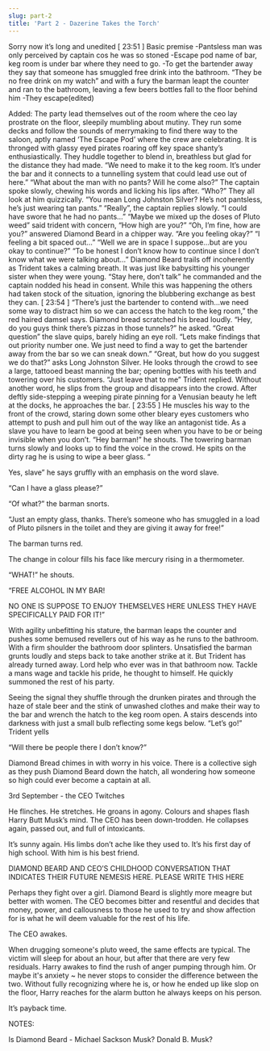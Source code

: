 ```yaml
---
slug: part-2
title: 'Part 2 - Dazerine Takes the Torch'
---
```


Sorry now it’s long and unedited
[
23:51
]
Basic premise -Pantsless man was only perceived by captain cos he was so stoned -Escape pod name of bar, keg room is under bar where they need to go. -To get the bartender away they say that someone has smuggled free drink into the bathroom. “They be no free drink on my watch” and with a fury the barman leapt the counter and ran to the bathroom, leaving a few beers bottles fall to the floor behind him -They escape(edited)


Added: The party lead themselves out of the room where the ceo lay prostrate on the floor, sleepily mumbling about mutiny. They run some decks and follow the sounds of merrymaking to find there way to the saloon, aptly named ‘The Escape Pod’ where the crew are celebrating. It is thronged with glassy eyed pirates roaring off key space shanty’s enthusiastically. They huddle together to blend in, breathless but glad for the distance they had made. “We need to make it to the keg room. It’s under the bar and it connects to a tunnelling system that could lead use out of here.” “What about the man with no pants? Will he come also?” The captain spoke slowly, chewing his words and licking his lips after. “Who?” They all look at him quizzically. “You mean Long Johnston Silver? He’s not pantsless, he’s just wearing tan pants.” “Really”, the captain replies slowly. “I could have swore that he had no pants…” “Maybe we mixed up the doses of Pluto weed” said trident with concern, “How high are you?” “Oh, I’m fine, how are you?” answered Diamond Beard in a chipper way. “Are you feeling okay?” “I feeling a bit spaced out…” “Well we are in space I suppose…but are you okay to continue?” “To be honest I don’t know how to continue since I don’t know what we were talking about…” Diamond Beard trails off incoherently as Trident takes a calming breath. It was just like babysitting his younger sister when they were young. “Stay here, don’t talk” he commanded and the captain nodded his head in consent. While this was happening the others had taken stock of the situation, ignoring the blubbering exchange as best they can.
[
23:54
]
“There’s just the bartender to contend with…we need some way to distract him so we can access the hatch to the keg room,” the red haired damsel says. Diamond bread scratched his bread loudly. “Hey, do you guys think there’s pizzas in those tunnels?” he asked. “Great question” the slave quips, barely hiding an eye roll. “Lets make findings that out priority number one. We just need to find a way to get the bartender away from the bar so we can sneak down.” “Great, but how do you suggest we do that?” asks Long Johnston Silver. He looks through the crowd to see a large, tattooed beast manning the bar; opening bottles with his teeth and towering over his customers. “Just leave that to me” Trident replied. Without another word, he slips from the group and disappears into the crowd. After deftly side-stepping a weeping pirate pinning for a Venusian beauty he left at the docks, he approaches the bar.
[
23:55
]
He muscles his way to the front of the crowd, staring down some other bleary eyes customers who attempt to push and pull him out of the way like an antagonist tide. As a slave you have to learn be good at being seen when you have to be or being invisible when you don’t. “Hey barman!” he shouts. The towering barman turns slowly and looks up to find the voice in the crowd. He spits on the dirty rag he is using to wipe a beer glass. “

Yes, slave” he says gruffly with an emphasis on the word slave. 

“Can I have a glass please?” 

“Of what?” the barman snorts. 

“Just an empty glass, thanks. There’s someone who has smuggled in a load of Pluto pilsners in the toilet and they are giving it away for free!” 

The barman turns red. 

The change in colour fills his face like mercury rising in a thermometer. 

“WHAT!” he shouts. 

“FREE ALCOHOL IN MY BAR! 

NO ONE IS SUPPOSE TO ENJOY THEMSELVES HERE UNLESS THEY HAVE SPECIFICALLY PAID FOR IT!” 

With agility unbefitting his stature, the barman leaps the counter and pushes some bemused revellers out of his way as he runs to the bathroom. With a firm shoulder the bathroom door splinters. Unsatisfied the barman grunts loudly and steps back to take another strike at it. But Trident has already turned away. Lord help who ever was in that bathroom now. Tackle a mans wage and tackle his pride, he thought to himself. He quickly summoned the rest of his party.


Seeing the signal they shuffle through the drunken pirates and through the haze of stale beer and the stink of unwashed clothes and make their way to the bar and wrench the hatch to the keg room open. A stairs descends into darkness with just a small bulb reflecting some kegs below. “Let’s go!” Trident yells 

“Will there be people there I don’t know?” 

Diamond Bread chimes in with worry in his voice. There is a collective sigh as they push Diamond Beard down the hatch, all wondering how someone so high could ever become a captain at all.


3rd September - the CEO Twitches

He flinches. He stretches. He groans in agony.  Colours and shapes flash Harry Butt Musk’s mind. The CEO has been down-trodden. He collapses again, passed out, and full of intoxicants.

It’s sunny again. His limbs don’t ache like they used to. It’s his first day of high school. With him is his best friend.


DIAMOND BEARD AND CEO’S CHILDHOOD CONVERSATION THAT INDICATES THEIR FUTURE NEMESIS HERE. PLEASE WRITE THIS HERE

Perhaps they fight over a girl. Diamond Beard is slightly more meagre but better with women. The CEO becomes bitter and resentful and decides that money, power, and callousness to those he used to try and show affection for is what he will deem valuable for the rest of his life.


The CEO awakes.


When drugging someone's pluto weed, the same effects are typical. The victim will sleep for about an hour, but after that there are very few residuals. Harry awakes to find the rush of anger pumping through him. Or maybe it's anxiety ~ he never stops to consider the difference between the two. Without fully recognizing where he is, or how he ended up like slop on the floor, Harry reaches for the alarm button he always keeps on his person.

It’s payback time.


NOTES:

Is Diamond Beard - Michael Sackson Musk? Donald B. Musk? 